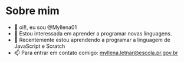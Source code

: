 # Sobre mim


- 👋 oi!!, eu sou @Myllena01
- 👀 Estou interessada em aprender a programar novas linguagens.
- 🌱 Recentemente estou aprendendo a programar a linguagem de JavaScript e Scratch
- 📫 Para entrar em contato comigo: myllena.letnar@escola.pr.gov.br



